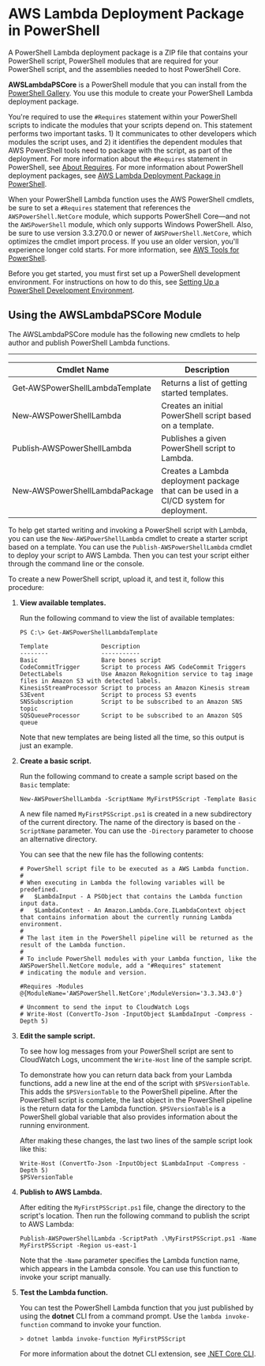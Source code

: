# AWS Lambda Deployment Package in PowerShell<a name="lambda-powershell-how-to-create-deployment-package"></a>

A PowerShell Lambda deployment package is a ZIP file that contains your PowerShell script, PowerShell modules that are required for your PowerShell script, and the assemblies needed to host PowerShell Core\.

**AWSLambdaPSCore** is a PowerShell module that you can install from the [ PowerShell Gallery](https://www.powershellgallery.com/packages/AWSLambdaPSCore)\. You use this module to create your PowerShell Lambda deployment package\.

You're required to use the `#Requires` statement within your PowerShell scripts to indicate the modules that your scripts depend on\. This statement performs two important tasks\. 1\) It communicates to other developers which modules the script uses, and 2\) it identifies the dependent modules that AWS PowerShell tools need to package with the script, as part of the deployment\. For more information about the `#Requires` statement in PowerShell, see [ About Requires](https://docs.microsoft.com/en-us/powershell/module/microsoft.powershell.core/about/about_requires?view=powershell-6)\. For more information about PowerShell deployment packages, see [AWS Lambda Deployment Package in PowerShell](#lambda-powershell-how-to-create-deployment-package)\.

When your PowerShell Lambda function uses the AWS PowerShell cmdlets, be sure to set a `#Requires` statement that references the `AWSPowerShell.NetCore` module, which supports PowerShell Core—and not the `AWSPowerShell` module, which only supports Windows PowerShell\. Also, be sure to use version 3\.3\.270\.0 or newer of `AWSPowerShell.NetCore`, which optimizes the cmdlet import process\. If you use an older version, you'll experience longer cold starts\. For more information, see [ AWS Tools for PowerShell](https://aws.amazon.com/documentation/powershell/?id=docs_gateway)\.

Before you get started, you must first set up a PowerShell development environment\. For instructions on how to do this, see [Setting Up a PowerShell Development Environment](lambda-powershell-setup-dev-environment.md)\.

## Using the AWSLambdaPSCore Module<a name="lambda-powershell-using-lam-mod-deployment-package"></a>

The AWSLambdaPSCore module has the following new cmdlets to help author and publish PowerShell Lambda functions\.


****  

| Cmdlet Name | Description | 
| --- | --- | 
| Get‑AWSPowerShellLambdaTemplate | Returns a list of getting started templates\. | 
| New‑AWSPowerShellLambda | Creates an initial PowerShell script based on a template\. | 
| Publish‑AWSPowerShellLambda | Publishes a given PowerShell script to Lambda\. | 
| New‑AWSPowerShellLambdaPackage | Creates a Lambda deployment package that can be used in a CI/CD system for deployment\. | 

To help get started writing and invoking a PowerShell script with Lambda, you can use the `New-AWSPowerShellLambda` cmdlet to create a starter script based on a template\. You can use the `Publish-AWSPowerShellLambda` cmdlet to deploy your script to AWS Lambda\. Then you can test your script either through the command line or the console\.

To create a new PowerShell script, upload it, and test it, follow this procedure:

1. **View available templates\.**

   Run the following command to view the list of available templates:

   ```
   PS C:\> Get-AWSPowerShellLambdaTemplate
   
   Template               Description
   --------               -----------
   Basic                  Bare bones script
   CodeCommitTrigger      Script to process AWS CodeCommit Triggers
   DetectLabels           Use Amazon Rekognition service to tag image files in Amazon S3 with detected labels.
   KinesisStreamProcessor Script to process an Amazon Kinesis stream
   S3Event                Script to process S3 events
   SNSSubscription        Script to be subscribed to an Amazon SNS topic
   SQSQueueProcessor      Script to be subscribed to an Amazon SQS queue
   ```

   Note that new templates are being listed all the time, so this output is just an example\.

1. **Create a basic script\.**

   Run the following command to create a sample script based on the `Basic` template:

   ```
   New-AWSPowerShellLambda -ScriptName MyFirstPSScript -Template Basic
   ```

   A new file named `MyFirstPSScript.ps1` is created in a new subdirectory of the current directory\. The name of the directory is based on the `-ScriptName` parameter\. You can use the `-Directory` parameter to choose an alternative directory\.

   You can see that the new file has the following contents:

   ```
   # PowerShell script file to be executed as a AWS Lambda function. 
   # 
   # When executing in Lambda the following variables will be predefined.
   #   $LambdaInput - A PSObject that contains the Lambda function input data.
   #   $LambdaContext - An Amazon.Lambda.Core.ILambdaContext object that contains information about the currently running Lambda environment.
   #
   # The last item in the PowerShell pipeline will be returned as the result of the Lambda function.
   #
   # To include PowerShell modules with your Lambda function, like the AWSPowerShell.NetCore module, add a "#Requires" statement 
   # indicating the module and version.
                   
   #Requires -Modules @{ModuleName='AWSPowerShell.NetCore';ModuleVersion='3.3.343.0'}
   
   # Uncomment to send the input to CloudWatch Logs
   # Write-Host (ConvertTo-Json -InputObject $LambdaInput -Compress -Depth 5)
   ```

1. **Edit the sample script\.**

   To see how log messages from your PowerShell script are sent to CloudWatch Logs, uncomment the `Write-Host` line of the sample script\.

   To demonstrate how you can return data back from your Lambda functions, add a new line at the end of the script with `$PSVersionTable`\. This adds the `$PSVersionTable` to the PowerShell pipeline\. After the PowerShell script is complete, the last object in the PowerShell pipeline is the return data for the Lambda function\. `$PSVersionTable` is a PowerShell global variable that also provides information about the running environment\.

   After making these changes, the last two lines of the sample script look like this:

   ```
   Write-Host (ConvertTo-Json -InputObject $LambdaInput -Compress -Depth 5)
   $PSVersionTable
   ```

1. **Publish to AWS Lambda\.**

   After editing the `MyFirstPSScript.ps1` file, change the directory to the script's location\. Then run the following command to publish the script to AWS Lambda:

   ```
   Publish-AWSPowerShellLambda -ScriptPath .\MyFirstPSScript.ps1 -Name  MyFirstPSScript -Region us-east-1
   ```

   Note that the `-Name` parameter specifies the Lambda function name, which appears in the Lambda console\. You can use this function to invoke your script manually\.

1. **Test the Lambda function\.**

   You can test the PowerShell Lambda function that you just published by using the **dotnet** CLI from a command prompt\. Use the `lambda invoke-function` command to invoke your function\.

   ```
   > dotnet lambda invoke-function MyFirstPSScript
   ```

   For more information about the dotnet CLI extension, see [\.NET Core CLI](lambda-dotnet-coreclr-deployment-package.md)\.